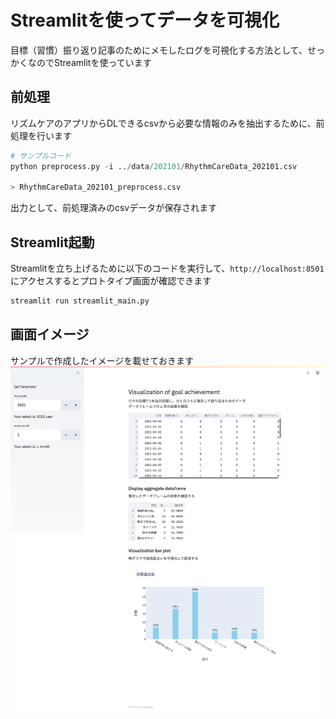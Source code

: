 # Streamlitを使ってデータを可視化
目標（習慣）振り返り記事のためにメモしたログを可視化する方法として、せっかくなのでStreamlitを使っています

## 前処理
リズムケアのアプリからDLできるcsvから必要な情報のみを抽出するために、前処理を行います
```python
# サンプルコード
python preprocess.py -i ../data/202101/RhythmCareData_202101.csv

> RhythmCareData_202101_preprocess.csv
```
出力として、前処理済みのcsvデータが保存されます

## Streamlit起動
Streamlitを立ち上げるために以下のコードを実行して、`http://localhost:8501`にアクセスするとプロトタイプ画面が確認できます
```python
streamlit run streamlit_main.py
```
## 画面イメージ
サンプルで作成したイメージを載せておきます
![サンプルイメージ](../image/sample_image1.png "サンプル")
